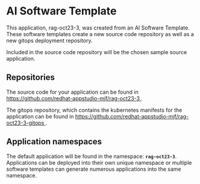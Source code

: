 # AI Software Template

This application, rag-oct23-3, was created from an AI Software Template. These software templates create a new source code repository as well as a new gitops deployment repository.

Included in the source code repository will be the chosen sample source application.

## Repositories

The source code for your application can be found in [https://github.com/redhat-appstudio-mjf/rag-oct23-3 ](https://github.com/redhat-appstudio-mjf/rag-oct23-3 ).
 
The gitops repository, which contains the kubernetes manifests for the application can be found in 
[https://github.com/redhat-appstudio-mjf/rag-oct23-3-gitops ](https://github.com/redhat-appstudio-mjf/rag-oct23-3-gitops ). 

## Application namespaces 

The default application will be found in the namespace: **`rag-oct23-3`**. Applications can be deployed into their own unique namespace or multiple software templates can generate numerous applications into the same namespace.